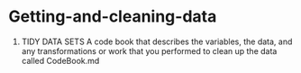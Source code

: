 # Getting-and-cleaning-data
1. TIDY DATA SETS
A code book that describes the variables, the data, and any transformations or work that you performed to clean up the data called CodeBook.md
